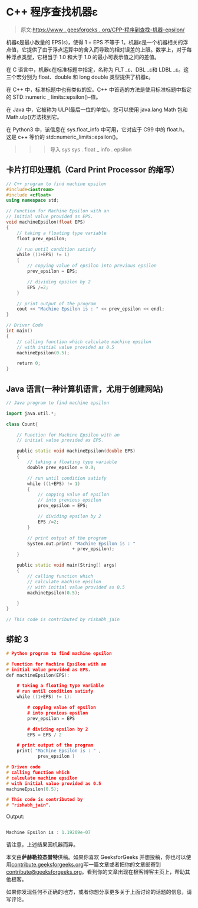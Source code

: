 # C++ 程序查找机器ε

> 原文:[https://www . geesforgeks . org/CPP-程序到查找-机器-epsilon/](https://www.geeksforgeeks.org/cpp-program-to-find-machine-epsilon/)

机器ε是最小数量的 EPS(ε)，使得 1 + EPS 不等于 1。机器ε是一个机器相关的浮点值，它提供了由于浮点运算中的舍入而导致的相对误差的上限。数学上，对于每种浮点类型，它相当于 1.0 和大于 1.0 的最小可表示值之间的差值。

在 C 语言中，机器ε在标准标题中指定，名称为 FLT _ε、DBL _ε和 LDBL _ε。这三个宏分别为 float、double 和 long double 类型提供了机器ε。

在 C++ 中，标准标题中也有类似的宏。C++ 中首选的方法是使用标准标题中指定的 STD::numeric _ limits::epsilon()–值。

在 Java 中，它被称为 ULP(最后一位的单位)。您可以使用 java.lang.Math 包和 Math.ulp()方法找到它。

在 Python3 中，该信息在 sys.float_info 中可用，它对应于 C99 中的 float.h。
这是 c++ 等价的 std::numeric_limits::epsilon()。
> > >导入 sys
>>>sys . float _ info . epsilon

## 卡片打印处理机（Card Print Processor 的缩写）

```cpp
// C++ program to find machine epsilon
#include<iostream>
#include <cfloat>
using namespace std;

// Function for Machine Epsilon with an
// initial value provided as EPS.
void machineEpsilon(float EPS)
{
    // taking a floating type variable
    float prev_epsilon;

    // run until condition satisfy
    while ((1+EPS) != 1)
    {
        // copying value of epsilon into previous epsilon
        prev_epsilon = EPS;

        // dividing epsilon by 2
        EPS /=2;
    }

    // print output of the program
    cout << "Machine Epsilon is : " << prev_epsilon << endl;
}

// Driver Code
int main()
{
    // calling function which calculate machine epsilon
    // with initial value provided as 0.5
    machineEpsilon(0.5);

    return 0;
}
```

## Java 语言(一种计算机语言，尤用于创建网站)

```cpp
// Java program to find machine epsilon

import java.util.*;

class Count{

    // Function for Machine Epsilon with an
    // initial value provided as EPS.

    public static void machineEpsilon(double EPS)
    {
        // taking a floating type variable
        double prev_epsilon = 0.0;

        // run until condition satisfy
        while ((1+EPS) != 1)
        {
            // copying value of epsilon
            // into previous epsilon
            prev_epsilon = EPS;

            // dividing epsilon by 2
            EPS /=2;
        }

        // print output of the program
        System.out.print( "Machine Epsilon is : "
                         + prev_epsilon);
    }   

    public static void main(String[] args)
    {
        // calling function which
        // calculate machine epsilon
        // with initial value provided as 0.5
        machineEpsilon(0.5);

    }
}

// This code is contributed by rishabh_jain
```

## 蟒蛇 3

```cpp
# Python program to find machine epsilon

# Function for Machine Epsilon with an
# initial value provided as EPS.
def machineEpsilon(EPS):

    # taking a floating type variable
    # run until condition satisfy
    while ((1+EPS) != 1):

        # copying value of epsilon
        # into previous epsilon
        prev_epsilon = EPS

        # dividing epsilon by 2
        EPS = EPS / 2

    # print output of the program
    print( "Machine Epsilon is : " ,
            prev_epsilon )

# Driven code
# calling function which
# calculate machine epsilon
# with initial value provided as 0.5
machineEpsilon(0.5);

# This code is contributed by
# "rishabh_jain".
```

Output:

```cpp

Machine Epsilon is : 1.19209e-07

```

请注意，上述结果因机器而异。

本文由**萨赫勒拉杰普特**供稿。如果你喜欢 GeeksforGeeks 并想投稿，你也可以使用[contribute.geeksforgeeks.org](http://www.contribute.geeksforgeeks.org)写一篇文章或者把你的文章邮寄到 contribute@geeksforgeeks.org。看到你的文章出现在极客博客主页上，帮助其他极客。

如果你发现任何不正确的地方，或者你想分享更多关于上面讨论的话题的信息，请写评论。